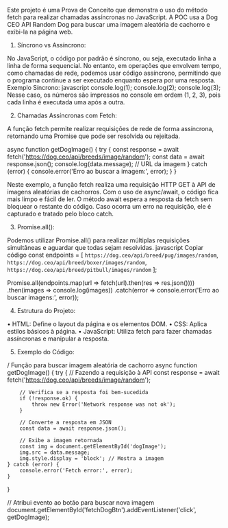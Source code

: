 Este projeto é uma Prova de Conceito que demonstra o uso do método fetch para realizar chamadas assíncronas no JavaScript. A POC usa a Dog CEO API Random Dog para buscar uma imagem aleatória de cachorro e exibi-la na página web.

1. Síncrono vs Assíncrono:

No JavaScript, o código por padrão é síncrono, ou seja, executado linha a linha de forma sequencial. No entanto, em operações que envolvem tempo, como chamadas de rede, podemos usar código assíncrono, permitindo que o programa continue a ser executado enquanto espera por uma resposta.
Exemplo Síncrono:
javascript
console.log(1);
console.log(2);
console.log(3);
Nesse caso, os números são impressos no console em ordem (1, 2, 3), pois cada linha é executada uma após a outra.

2. Chamadas Assíncronas com Fetch:

A função fetch permite realizar requisições de rede de forma assíncrona, retornando uma Promise que pode ser resolvida ou rejeitada.

async function getDogImage() {
    try {
        const response = await fetch('https://dog.ceo/api/breeds/image/random');
        const data = await response.json();
        console.log(data.message); // URL da imagem
    } catch (error) {
        console.error('Erro ao buscar a imagem:', error);
    }
}

Neste exemplo, a função fetch realiza uma requisição HTTP GET à API de imagens aleatórias de cachorros. Com o uso de async/await, o código fica mais limpo e fácil de ler. O método await espera a resposta da fetch sem bloquear o restante do código. Caso ocorra um erro na requisição, ele é capturado e tratado pelo bloco catch.

3. Promise.all():

Podemos utilizar Promise.all() para realizar múltiplas requisições simultâneas e aguardar que todas sejam resolvidas.
javascript
Copiar código
const endpoints = [
    `https://dog.ceo/api/breed/pug/images/random`,
    `https://dog.ceo/api/breed/boxer/images/random`,
    `https://dog.ceo/api/breed/pitbull/images/random`
];

Promise.all(endpoints.map(url => fetch(url).then(res => res.json())))
    .then(images => console.log(images))
    .catch(error => console.error('Erro ao buscar imagens:', error));

4. Estrutura do Projeto:

•	HTML: Define o layout da página e os elementos DOM.
•	CSS: Aplica estilos básicos à página.
•	JavaScript: Utiliza fetch para fazer chamadas assíncronas e manipular a resposta.

5. Exemplo do Código:

/ Função para buscar imagem aleatória de cachorro
async function getDogImage() {
    try {
        // Fazendo a requisição à API
        const response = await fetch('https://dog.ceo/api/breeds/image/random');
        
        // Verifica se a resposta foi bem-sucedida 
        if (!response.ok) {
            throw new Error('Network response was not ok');
        }

        // Converte a resposta em JSON
        const data = await response.json();

        // Exibe a imagem retornada
        const img = document.getElementById('dogImage');
        img.src = data.message;
        img.style.display = 'block'; // Mostra a imagem
    } catch (error) {
        console.error('Fetch error:', error);
    }
}

// Atribui evento ao botão para buscar nova imagem
document.getElementById('fetchDogBtn').addEventListener('click', getDogImage);
